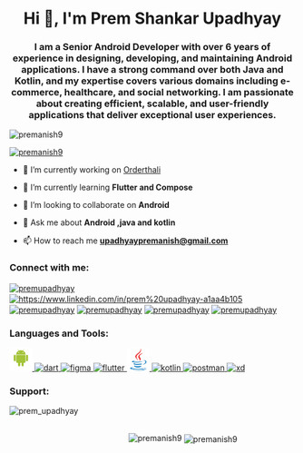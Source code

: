 <h1 align="center">Hi 👋, I'm Prem Shankar Upadhyay</h1>
<h3 align="center">I am a Senior Android Developer with over 6 years of experience in designing, developing, and maintaining Android applications. I have a strong command over both Java and Kotlin, and my expertise covers various domains including e-commerce, healthcare, and social networking. I am passionate about creating efficient, scalable, and user-friendly applications that deliver exceptional user experiences.</h3>

<p align="left"> <img src="https://komarev.com/ghpvc/?username=premanish9&label=Profile%20views&color=0e75b6&style=flat" alt="premanish9" /> </p>

<p align="left"> <a href="https://github.com/ryo-ma/github-profile-trophy"><img src="https://github-profile-trophy.vercel.app/?username=premanish9" alt="premanish9" /></a> </p>

- 🔭 I’m currently working on [Orderthali](https://play.google.com/store/apps/details?id=in.orderthali.partner)

- 🌱 I’m currently learning **Flutter and Compose**

- 👯 I’m looking to collaborate on **Android**

- 💬 Ask me about **Android ,java and kotlin**

- 📫 How to reach me **upadhyaypremanish@gmail.com**

<h3 align="left">Connect with me:</h3>
<p align="left">
<a href="https://twitter.com/premupadhyay" target="blank"><img align="center" src="https://raw.githubusercontent.com/rahuldkjain/github-profile-readme-generator/master/src/images/icons/Social/twitter.svg" alt="premupadhyay" height="30" width="40" /></a>
<a href="https://linkedin.com/in/https://www.linkedin.com/in/prem%20upadhyay-a1aa4b105" target="blank"><img align="center" src="https://raw.githubusercontent.com/rahuldkjain/github-profile-readme-generator/master/src/images/icons/Social/linked-in-alt.svg" alt="https://www.linkedin.com/in/prem%20upadhyay-a1aa4b105" height="30" width="40" /></a>
<a href="https://stackoverflow.com/users/premupadhyay" target="blank"><img align="center" src="https://raw.githubusercontent.com/rahuldkjain/github-profile-readme-generator/master/src/images/icons/Social/stack-overflow.svg" alt="premupadhyay" height="30" width="40" /></a>
<a href="https://fb.com/premupadhyay" target="blank"><img align="center" src="https://raw.githubusercontent.com/rahuldkjain/github-profile-readme-generator/master/src/images/icons/Social/facebook.svg" alt="premupadhyay" height="30" width="40" /></a>
<a href="https://instagram.com/premupadhyay" target="blank"><img align="center" src="https://raw.githubusercontent.com/rahuldkjain/github-profile-readme-generator/master/src/images/icons/Social/instagram.svg" alt="premupadhyay" height="30" width="40" /></a>
<a href="https://www.hackerrank.com/premupadhyay" target="blank"><img align="center" src="https://raw.githubusercontent.com/rahuldkjain/github-profile-readme-generator/master/src/images/icons/Social/hackerrank.svg" alt="premupadhyay" height="30" width="40" /></a>
</p>

<h3 align="left">Languages and Tools:</h3>
<p align="left"> <a href="https://developer.android.com" target="_blank" rel="noreferrer"> <img src="https://raw.githubusercontent.com/devicons/devicon/master/icons/android/android-original-wordmark.svg" alt="android" width="40" height="40"/> </a> <a href="https://dart.dev" target="_blank" rel="noreferrer"> <img src="https://www.vectorlogo.zone/logos/dartlang/dartlang-icon.svg" alt="dart" width="40" height="40"/> </a> <a href="https://www.figma.com/" target="_blank" rel="noreferrer"> <img src="https://www.vectorlogo.zone/logos/figma/figma-icon.svg" alt="figma" width="40" height="40"/> </a> <a href="https://flutter.dev" target="_blank" rel="noreferrer"> <img src="https://www.vectorlogo.zone/logos/flutterio/flutterio-icon.svg" alt="flutter" width="40" height="40"/> </a> <a href="https://www.java.com" target="_blank" rel="noreferrer"> <img src="https://raw.githubusercontent.com/devicons/devicon/master/icons/java/java-original.svg" alt="java" width="40" height="40"/> </a> <a href="https://kotlinlang.org" target="_blank" rel="noreferrer"> <img src="https://www.vectorlogo.zone/logos/kotlinlang/kotlinlang-icon.svg" alt="kotlin" width="40" height="40"/> </a> <a href="https://postman.com" target="_blank" rel="noreferrer"> <img src="https://www.vectorlogo.zone/logos/getpostman/getpostman-icon.svg" alt="postman" width="40" height="40"/> </a> <a href="https://www.adobe.com/products/xd.html" target="_blank" rel="noreferrer"> <img src="https://cdn.worldvectorlogo.com/logos/adobe-xd.svg" alt="xd" width="40" height="40"/> </a> </p>

<h3 align="left">Support:</h3>
<p><a href="https://www.buymeacoffee.com/premupadhyay"> <img align="left" src="https://cdn.buymeacoffee.com/buttons/v2/default-yellow.png" height="50" width="210" alt="prem_upadhyay" /></a></p><br><br>

<p><img align="left" src="https://github-readme-stats.vercel.app/api/top-langs?username=premanish9&show_icons=true&locale=en&layout=compact" alt="premanish9" /></p>

<p>&nbsp;<img align="center" src="https://github-readme-stats.vercel.app/api?username=premanish9&show_icons=true&locale=en" alt="premanish9" /></p>
